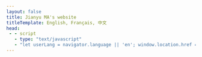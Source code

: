 ```yaml
---
layout: false
title: Jianyu MA's website
titleTemplate: English, Français, 中文
head:
 - - script
   - type: "text/javascript"
   - "let userLang = navigator.language || 'en'; window.location.href = `/${userLang.substring(0, 2)}/`"
---
```

